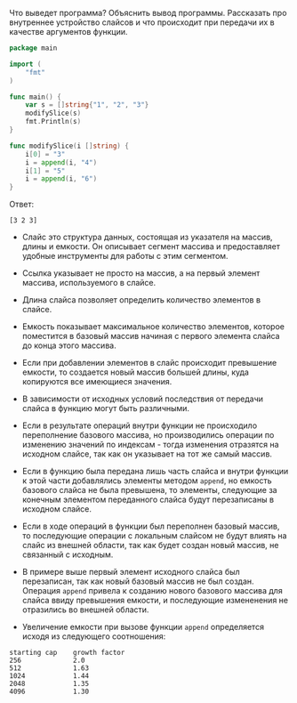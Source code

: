 Что выведет программа? Объяснить вывод программы. Рассказать про внутреннее устройство слайсов и что происходит при передачи их в качестве аргументов функции.

```go
package main

import (
	"fmt"
)

func main() {
	var s = []string{"1", "2", "3"}
	modifySlice(s)
	fmt.Println(s)
}

func modifySlice(i []string) {
	i[0] = "3"
	i = append(i, "4")
	i[1] = "5"
	i = append(i, "6")
}
```

Ответ:
```
[3 2 3]

```
- Слайс это структура данных, состоящая из указателя на массив, длины и емкости. Он описывает сегмент массива и предоставляет удобные инструменты для работы с этим сегментом.
- Ссылка указывает не просто на массив, а на первый элемент массива, используемого в слайсе.
- Длина слайса позволяет определить количество элементов в слайсе.
- Емкость показывает максимальное количество элементов, которое поместится в базовый массив начиная с первого элемента слайса до конца этого массива.
- Если при добавлении элементов в слайс происходит превышение емкости, то создается новый массив большей длины, куда копируются все имеющиеся значения.  


- В зависимости от исходных условий последствия от передачи слайса в функцию могут быть различными. 
- Если в результате операций внутри функции не происходило переполнение базового массива, но производились операции по изменению 
значений по индексам - тогда изменения отразятся на исходном слайсе, так как он указывает на тот же самый массив.
- Если в функцию была передана лишь часть слайса и внутри функции к этой части добавлялись элементы методом ```append```, но емкость базового слайса не была превышена, то элементы, следующие за конечным элементом переданного слайса будут перезаписаны в исходном слайсе.
- Если в ходе операций в функции был переполнен базовый массив, то последующие операции с локальным слайсом не будут влиять на слайс из внешней области, так как будет создан новый массив, не связанный с исходным.

- В примере выше первый элемент исходного слайса был перезаписан, так как новый базовый массив не был создан. Операция ```append``` привела к созданию нового базового массива для слайса ввиду превышения емкости, и последующие измененения не отразились во внешней области.

- Увеличение емкости при вызове функции ```append``` определяется исходя из следующего соотношения:

```
starting cap    growth factor
256             2.0
512             1.63
1024            1.44
2048            1.35
4096            1.30
```